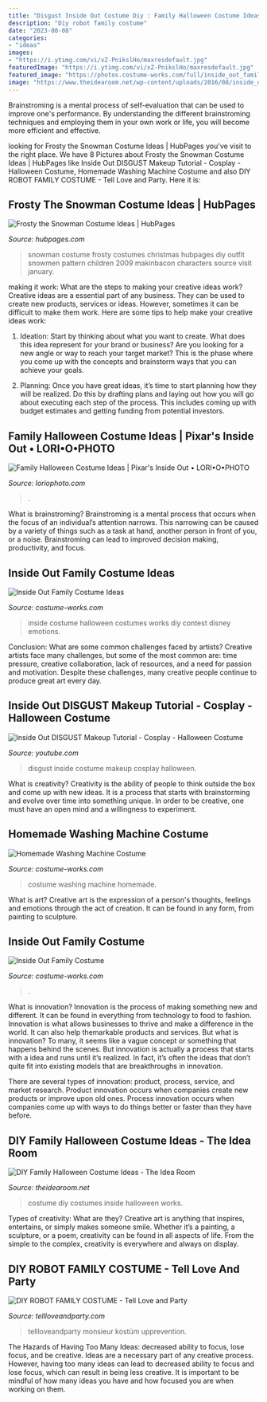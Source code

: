 ```yaml
---
title: "Disgust Inside Out Costume Diy : Family Halloween Costume Ideas"
description: "Diy robot family costume"
date: "2023-08-08"
categories:
- "ideas"
images:
- "https://i.ytimg.com/vi/xZ-PnikslHo/maxresdefault.jpg"
featuredImage: "https://i.ytimg.com/vi/xZ-PnikslHo/maxresdefault.jpg"
featured_image: "https://photos.costume-works.com/full/inside_out_family-30873-1.jpg"
image: "https://www.theidearoom.net/wp-content/uploads/2016/08/inside_out_family2.jpg"
---
```



Brainstroming is a mental process of self-evaluation that can be used to improve one's performance. By understanding the different brainstroming techniques and employing them in your own work or life, you will become more efficient and effective.

	

		
looking for Frosty the Snowman Costume Ideas | HubPages you've visit to the right place. We have 8 Pictures about Frosty the Snowman Costume Ideas | HubPages like Inside Out DISGUST Makeup Tutorial - Cosplay - Halloween Costume, Homemade Washing Machine Costume and also DIY ROBOT FAMILY COSTUME - Tell Love and Party. Here it is:
		
    
## Frosty The Snowman Costume Ideas | HubPages

<img loading=lazy src="https://usercontent2.hubstatic.com/7278573_f520.jpg" onerror="this.onerror=null;this.src='https://tse4.mm.bing.net/th?id=OIP.pqqxZ_HXGjhIItqvOXOzeQHaJ4&amp;pid=15.1';" alt="Frosty the Snowman Costume Ideas | HubPages">

_Source: hubpages.com_

>snowman costume frosty costumes christmas hubpages diy outfit snowmen pattern children 2009 makinbacon characters source visit january. 

	

making it work: What are the steps to making your creative ideas work?
Creative ideas are a essential part of any business. They can be used to create new products, services or ideas. However, sometimes it can be difficult to make them work. Here are some tips to help make your creative ideas work:
1. Ideation: Start by thinking about what you want to create. What does this idea represent for your brand or business? Are you looking for a new angle or way to reach your target market? This is the phase where you come up with the concepts and brainstorm ways that you can achieve your goals.

2. Planning: Once you have great ideas, it’s time to start planning how they will be realized. Do this by drafting plans and laying out how you will go about executing each step of the process. This includes coming up with budget estimates and getting funding from potential investors.


    
## Family Halloween Costume Ideas | Pixar&#039;s Inside Out • LORI•O•PHOTO

<img loading=lazy src="https://www.loriophoto.com/wp-content/uploads/2020/09/IMG_2157-rotated.jpg" onerror="this.onerror=null;this.src='https://tse4.mm.bing.net/th?id=OIP.MO9IM43Cd-BTYJTJNX9s5gHaLH&amp;pid=15.1';" alt="Family Halloween Costume Ideas | Pixar&#039;s Inside Out • LORI•O•PHOTO">

_Source: loriophoto.com_

>. 

	

What is brainstroming? Brainstroming is a mental process that occurs when the focus of an individual’s attention narrows. This narrowing can be caused by a variety of things such as a task at hand, another person in front of you, or a noise. Brainstroming can lead to improved decision making, productivity, and focus.

    
## Inside Out Family Costume Ideas

<img loading=lazy src="https://photos.costume-works.com/full/inside_out_family.jpg" onerror="this.onerror=null;this.src='https://tse3.mm.bing.net/th?id=OIP.OU4FxIiBTMNsnAnC9-bVyQHaNJ&amp;pid=15.1';" alt="Inside Out Family Costume Ideas">

_Source: costume-works.com_

>inside costume halloween costumes works diy contest disney emotions. 

	

Conclusion: What are some common challenges faced by artists?
Creative artists face many challenges, but some of the most common are: time pressure, creative collaboration, lack of resources, and a need for passion and motivation. Despite these challenges, many creative people continue to produce great art every day.

    
## Inside Out DISGUST Makeup Tutorial - Cosplay - Halloween Costume

<img loading=lazy src="https://i.ytimg.com/vi/xZ-PnikslHo/maxresdefault.jpg" onerror="this.onerror=null;this.src='https://tse4.mm.bing.net/th?id=OIP.KPVMHQ7rD1thW_LbWugZ2AHaEK&amp;pid=15.1';" alt="Inside Out DISGUST Makeup Tutorial - Cosplay - Halloween Costume">

_Source: youtube.com_

>disgust inside costume makeup cosplay halloween. 

	

What is creativity?
Creativity is the ability of people to think outside the box and come up with new ideas. It is a process that starts with brainstorming and evolve over time into something unique. In order to be creative, one must have an open mind and a willingness to experiment.

    
## Homemade Washing Machine Costume

<img loading=lazy src="https://photos.costume-works.com/full/washing_machine4.jpg" onerror="this.onerror=null;this.src='https://tse2.mm.bing.net/th?id=OIP.Kx96LDdsKqDtI8rGGhoi0AHaLq&amp;pid=15.1';" alt="Homemade Washing Machine Costume">

_Source: costume-works.com_

>costume washing machine homemade. 

	

What is art?
Creative art is the expression of a person's thoughts, feelings and emotions through the act of creation. It can be found in any form, from painting to sculpture.

    
## Inside Out Family Costume

<img loading=lazy src="https://photos.costume-works.com/full/inside_out_family-30873-1.jpg" onerror="this.onerror=null;this.src='https://tse1.mm.bing.net/th?id=OIP.k3TdJkaVtlFr7_z3xC_SMwHaG-&amp;pid=15.1';" alt="Inside Out Family Costume">

_Source: costume-works.com_

>. 

	

What is innovation?
Innovation is the process of making something new and different. It can be found in everything from technology to food to fashion. Innovation is what allows businesses to thrive and make a difference in the world. It can also help themarkable products and services.
But what is innovation? To many, it seems like a vague concept or something that happens behind the scenes. But innovation is actually a process that starts with a idea and runs until it’s realized. In fact, it’s often the ideas that don’t quite fit into existing models that are breakthroughs in innovation.

There are several types of innovation: product, process, service, and market research. Product innovation occurs when companies create new products or improve upon old ones. Process innovation occurs when companies come up with ways to do things better or faster than they have before.

    
## DIY Family Halloween Costume Ideas - The Idea Room

<img loading=lazy src="https://www.theidearoom.net/wp-content/uploads/2016/08/inside_out_family2.jpg" onerror="this.onerror=null;this.src='https://tse3.mm.bing.net/th?id=OIP.MKaESsdV4NO6xpx3mQ-inwHaKw&amp;pid=15.1';" alt="DIY Family Halloween Costume Ideas - The Idea Room">

_Source: theidearoom.net_

>costume diy costumes inside halloween works. 

	

Types of creativity: What are they?
Creative art is anything that inspires, entertains, or simply makes someone smile. Whether it’s a painting, a sculpture, or a poem, creativity can be found in all aspects of life. From the simple to the complex, creativity is everywhere and always on display.

    
## DIY ROBOT FAMILY COSTUME - Tell Love And Party

<img loading=lazy src="https://tellloveandparty.com/wp-content/uploads/2017/09/Robot-Costume-diy-ideas-for-the-whole-family.jpg" onerror="this.onerror=null;this.src='https://tse1.mm.bing.net/th?id=OIP.E2zfiXtL9kxatVuFnFvCWwHaLH&amp;pid=15.1';" alt="DIY ROBOT FAMILY COSTUME - Tell Love and Party">

_Source: tellloveandparty.com_

>tellloveandparty monsieur kostüm upprevention. 

	

The Hazards of Having Too Many Ideas: decreased ability to focus, lose focus, and be creative.
Ideas are a necessary part of any creative process. However, having too many ideas can lead to decreased ability to focus and lose focus, which can result in being less creative. It is important to be mindful of how many ideas you have and how focused you are when working on them.

